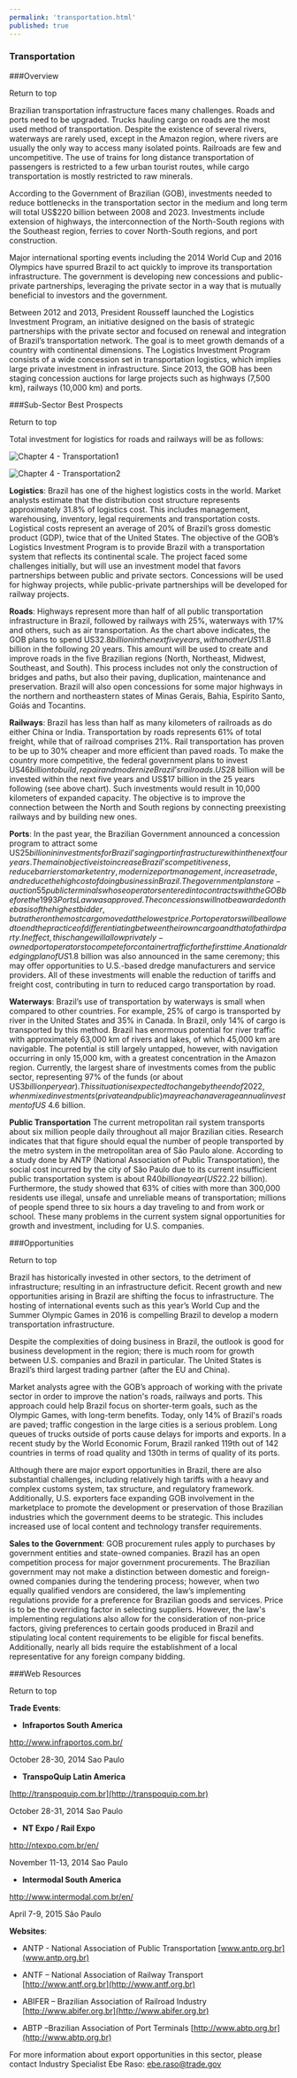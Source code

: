 ```yaml
--- 
permalink: 'transportation.html' 
published: true 
---
```

<h3 id="transportation">Transportation</h3>

###Overview 

Return to top

Brazilian transportation infrastructure faces many challenges. Roads and ports need to be upgraded. Trucks hauling cargo on roads are the most used method of transportation. Despite the existence of several rivers, waterways are rarely used, except in the Amazon region, where rivers are usually the only way to access many isolated points. Railroads are few and uncompetitive. The use of trains for long distance transportation of passengers is restricted to a few urban tourist routes, while cargo transportation is mostly restricted to raw minerals.

According to the Government of Brazilian (GOB), investments needed to reduce bottlenecks in the transportation sector in the medium and long term will total US$220 billion between 2008 and 2023. Investments include extension of highways, the interconnection of the North-South regions with the Southeast region, ferries to cover North-South regions, and port construction.

Major international sporting events including the 2014 World Cup and 2016 Olympics have spurred Brazil to act quickly to improve its transportation infrastructure. The government is developing new concessions and public-private partnerships, leveraging the private sector in a way that is mutually beneficial to investors and the government.

Between 2012 and 2013, President Rousseff launched the Logistics Investment Program, an initiative designed on the basis of strategic partnerships with the private sector and focused on renewal and integration of Brazil’s transportation network. The goal is to meet growth demands of a country with continental dimensions. The Logistics Investment Program consists of a wide concession set in transportation logistics, which implies large private investment in infrastructure. Since 2013, the GOB has been staging concession auctions for large projects such as highways (7,500 km), railways (10,000 km) and ports.

###Sub-Sector Best Prospects 

Return to top

Total investment for logistics for roads and railways will be as follows:

![Chapter 4 - Transportation1](images/chap4-transportation1.png)

![Chapter 4 - Transportation2](images/chap4-transportation2.png)

**Logistics**: Brazil has one of the highest logistics costs in the world. Market analysts estimate that the distribution cost structure represents approximately 31.8% of logistics cost. This includes management, warehousing, inventory, legal requirements and transportation costs. Logistical costs represent an average of 20% of Brazil’s gross domestic product (GDP), twice that of the United States. The objective of the GOB’s Logistics Investment Program is to provide Brazil with a transportation system that reflects its continental scale. The project faced some challenges initially, but will use an investment model that favors partnerships between public and private sectors. Concessions will be used for highway projects, while public-private partnerships will be developed for railway projects.

**Roads**: Highways represent more than half of all public transportation infrastructure in Brazil, followed by railways with 25%, waterways with 17% and others, such as air transportation. As the chart above indicates, the GOB plans to spend US$32.8 billion in the next five years, with another US$11.8 billion in the following 20 years. This amount will be used to create and improve roads in the five Brazilian regions (North, Northeast, Midwest, Southeast, and South). This process includes not only the construction of bridges and paths, but also their paving, duplication, maintenance and preservation. Brazil will also open concessions for some major highways in the northern and northeastern states of Minas Gerais, Bahia, Espírito Santo, Goiás and Tocantins.

**Railways**: Brazil has less than half as many kilometers of railroads as do either China or India. Transportation by roads represents 61% of total freight, while that of railroad comprises 21%. Rail transportation has proven to be up to 30% cheaper and more efficient than paved roads. To make the country more competitive, the federal government plans to invest US$46 billion to build, repair and modernize Brazil’s railroads. US$28 billion will be invested within the next five years and US$17 billion in the 25 years following (see above chart). Such investments would result in 10,000 kilometers of expanded capacity. The objective is to improve the connection between the North and South regions by connecting preexisting railways and by building new ones.

**Ports**: In the past year, the Brazilian Government announced a concession program to attract some US$25 billion in investments for Brazil’s aging port infrastructure within the next four years. The main objective is to increase Brazil’s competitiveness, reduce barriers to market entry, modernize port management, increase trade, and reduce the high cost of doing business in Brazil. The government plans to re-auction 55 public terminals whose operators entered into contracts with the GOB before the 1993 Ports Law was approved. The concessions will not be awarded on the basis of the highest bidder, but rather on the most cargo moved at the lowest price. Port operators will be allowed to end the practice of differentiating between their own cargo and that of a third party. In effect, this change will allow privately-owned port operators to compete for container traffic for the first time. A national dredging plan of US$1.8 billion was also announced in the same ceremony; this may offer opportunities to U.S.-based dredge manufacturers and service providers. All of these investments will enable the reduction of tariffs and freight cost, contributing in turn to reduced cargo transportation by road.

**Waterways**: Brazil’s use of transportation by waterways is small when compared to other countries. For example, 25% of cargo is transported by river in the United States and 35% in Canada. In Brazil, only 14% of cargo is transported by this method. Brazil has enormous potential for river traffic with approximately 63,000 km of rivers and lakes, of which 45,000 km are navigable. The potential is still largely untapped, however, with navigation occurring in only 15,000 km, with a greatest concentration in the Amazon region. Currently, the largest share of investments comes from the public sector, representing 97% of the funds (or about US$3 billion per year). This situation is expected to change by the end of 2022, when mixed investments (private and public) may reach an average annual investment of US$ 4.6 billion.

**Public Transportation** The current metropolitan rail system transports about six million people daily throughout all major Brazilian cities. Research indicates that that figure should equal the number of people transported by the metro system in the metropolitan area of São Paulo alone. According to a study done by ANTP (National Association of Public Transportation), the social cost incurred by the city of São Paulo due to its current insufficient public transportation system is about R$40 billion a year (US$22.22 billion). Furthermore, the study showed that 63% of cities with more than 300,000 residents use illegal, unsafe and unreliable means of transportation; millions of people spend three to six hours a day traveling to and from work or school. These many problems in the current system signal opportunities for growth and investment, including for U.S. companies.

###Opportunities 

Return to top

Brazil has historically invested in other sectors, to the detriment of infrastructure; resulting in an infrastructure deficit. Recent growth and new opportunities arising in Brazil are shifting the focus to infrastructure. The hosting of international events such as this year’s World Cup and the Summer Olympic Games in 2016 is compelling Brazil to develop a modern transportation infrastructure.

Despite the complexities of doing business in Brazil, the outlook is good for business development in the region; there is much room for growth between U.S. companies and Brazil in particular. The United States is Brazil’s third largest trading partner (after the EU and China).

Market analysts agree with the GOB’s approach of working with the private sector in order to improve the nation's roads, railways and ports. This approach could help Brazil focus on shorter-term goals, such as the Olympic Games, with long-term benefits. Today, only 14% of Brazil's roads are paved; traffic congestion in the large cities is a serious problem. Long queues of trucks outside of ports cause delays for imports and exports. In a recent study by the World Economic Forum, Brazil ranked 119th out of 142 countries in terms of road quality and 130th in terms of quality of its ports.

Although there are major export opportunities in Brazil, there are also substantial challenges, including relatively high tariffs with a heavy and complex customs system, tax structure, and regulatory framework. Additionally, U.S. exporters face expanding GOB involvement in the marketplace to promote the development or preservation of those Brazilian industries which the government deems to be strategic. This includes increased use of local content and technology transfer requirements.

**Sales to the Government**: GOB procurement rules apply to purchases by government entities and state-owned companies. Brazil has an open competition process for major government procurements. The Brazilian government may not make a distinction between domestic and foreign-owned companies during the tendering process; however, when two equally qualified vendors are considered, the law’s implementing regulations provide for a preference for Brazilian goods and services. Price is to be the overriding factor in selecting suppliers. However, the law's implementing regulations also allow for the consideration of non-price factors, giving preferences to certain goods produced in Brazil and stipulating local content requirements to be eligible for fiscal benefits. Additionally, nearly all bids require the establishment of a local representative for any foreign company bidding.

###Web Resources 

Return to top

**Trade Events**:

* **Infraportos South America** 

http://www.infraportos.com.br/ 

October 28-30, 2014 Sao Paulo

* **TranspoQuip Latin America** 

[http://transpoquip.com.br](http://transpoquip.com.br)

October 28-31, 2014 Sao Paulo

* **NT Expo / Rail Expo** 

http://ntexpo.com.br/en/ 

November 11-13, 2014 Sao Paulo

* **Intermodal South America** 

http://www.intermodal.com.br/en/ 

April 7-9, 2015 São Paulo

**Websites**:

* ANTP - National Association of Public Transportation [www.antp.org.br](www.antp.org.br)

* ANTF – National Association of Railway Transport [http://www.antf.org.br](http://www.antf.org.br)

* ABIFER – Brazilian Association of Railroad Industry [http://www.abifer.org.br](http://www.abifer.org.br)

* ABTP –Brazilian Association of Port Terminals [http://www.abtp.org.br](http://www.abtp.org.br)

For more information about export opportunities in this sector, please contact Industry Specialist Ebe Raso: [ebe.raso@trade.gov](ebe.raso@trade.gov)

